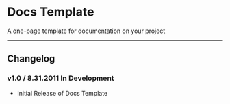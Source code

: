 ﻿# Docs Template  
A one-page template for documentation on your project

---

## Changelog  

### v1.0 / 8.31.2011 In Development
- Initial Release of Docs Template